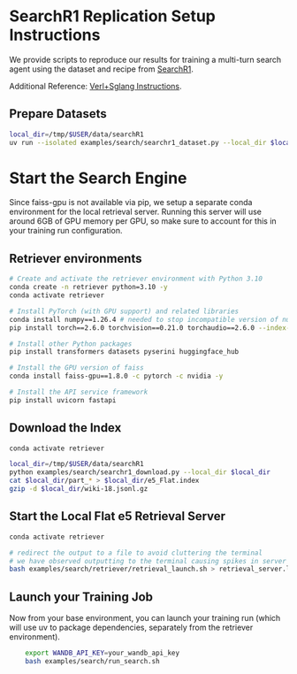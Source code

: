 # SearchR1 Replication Setup Instructions 

We provide scripts to reproduce our results for training a multi-turn search agent using the dataset and recipe from [SearchR1](https://raw.githubusercontent.com/PeterGriffinJin/Search-R1/refs/heads/main/docs/retriever.md).

Additional Reference: [Verl+Sglang Instructions](https://github.com/zhaochenyang20/Awesome-ML-SYS-Tutorial/blob/main/rlhf/verl/multi-turn/tool_examples/verl-multiturn-searchR1-like.md). 

## Prepare Datasets 
```bash
local_dir=/tmp/$USER/data/searchR1
uv run --isolated examples/search/searchr1_dataset.py --local_dir $local_dir
```

# Start the Search Engine
Since faiss-gpu is not available via pip, we setup a separate conda environment for the local retrieval server. Running this server will use around 6GB of GPU memory per GPU, so make sure to account for this in your training run configuration.

## Retriever environments 
```bash
# Create and activate the retriever environment with Python 3.10
conda create -n retriever python=3.10 -y
conda activate retriever

# Install PyTorch (with GPU support) and related libraries
conda install numpy==1.26.4 # needed to stop incompatible version of numpy from being installed via pip
pip install torch==2.6.0 torchvision==0.21.0 torchaudio==2.6.0 --index-url https://download.pytorch.org/whl/cu124

# Install other Python packages
pip install transformers datasets pyserini huggingface_hub

# Install the GPU version of faiss
conda install faiss-gpu==1.8.0 -c pytorch -c nvidia -y

# Install the API service framework
pip install uvicorn fastapi
```

## Download the Index
```bash
conda activate retriever

local_dir=/tmp/$USER/data/searchR1
python examples/search/searchr1_download.py --local_dir $local_dir
cat $local_dir/part_* > $local_dir/e5_Flat.index
gzip -d $local_dir/wiki-18.jsonl.gz
```

## Start the Local Flat e5 Retrieval Server 
```bash
conda activate retriever

# redirect the output to a file to avoid cluttering the terminal
# we have observed outputting to the terminal causing spikes in server response times
bash examples/search/retriever/retrieval_launch.sh > retrieval_server.log 
```

## Launch your Training Job
Now from your base environment, you can launch your training run (which will use uv to package dependencies, separately from the retriever environment).

```bash
    export WANDB_API_KEY=your_wandb_api_key
    bash examples/search/run_search.sh
```
